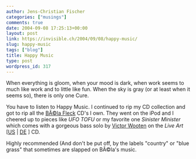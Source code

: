 ```yaml
---
author: Jens-Christian Fischer
categories: ["musings"]
comments: true
date: 2004-09-08 17:25:13+00:00
layout: post
link: https://invisible.ch/2004/09/08/happy-music/
slug: happy-music
tags: ["blog"]
title: Happy Music
type: post
wordpress_id: 317
---
```


When everything is gloom, when your mood is dark, when work seems to much like work and to little like fun. When the sky is gray (or at least when it seems so), there is only one Cure.

You have to listen to Happy Music. I continued to rip my CD collection and got to rip all the [BÃ©la Fleck](https://www.flecktones.com/) CD's I own. They went on the iPod and I cheered up to pieces like _UFO TOFU_ or my favorite one _Sinister Minister_ which comes with a gorgeous bass solo by [Victor Wooten](https://www.victorwooten.com/) on  the _Live Art_ [[US](https://www.amazon.com/exec/obidos/ASIN/B000002N7R/invisiblech-20) | [DE](https://www.amazon.de/exec/obidos/ASIN/B000002N7R/invisiblech-21)   ] CD.

Highly recommended (And don't be put off, by the labels "country" or "blue grass" that sometimes are slapped on BÃ©la's music.
